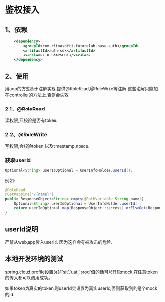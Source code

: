 # 鉴权接入

## 1、依赖

```xml
    <dependency>
        <groupId>com.chinasofti.futurelab.base.auth</groupId>
        <artifactId>auth-sdk</artifactId>
        <version>1.0-SNAPSHOT</version>
    </dependency>
```

## 2、使用

用aop的方式基于注解实现,提供@RoleRead,@RoleWrite等注解.这些注解只能加在controller的方法上.否则会失效

### 2.1、@RoleRead

读权限,只校验是否有token.

### 2.2、@RoleWrite

写权限,会校验token,以及timestamp,nonce.

### 获取userId

```java
Optional<String> userIdOptional = UserInfoHolder.userId();
```

例如:

```java
@RoleRead
@GetMapping("/{name}")
public ResponseObject<String> empty(@PathVariable String name){
    Optional<String> userIdOptional = UserInfoHolder.userId();
    return userIdOptional.map(ResponseObject::success).orElseGet(ResponseObject::success);
}
```

## userId说明

严禁从web,app传入userId. 因为这样会有被攻击的危险.

## 本地开发环境的测试

spring.cloud.profile设置为非'sit','uat','prod'值的话可以开启mock.在任意token的传入都可以调用成功。

如果token为真实的token,则userId会设置为真实userId,否则获取到的是个mock的id.